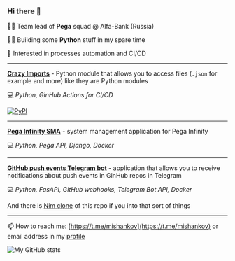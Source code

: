 ### Hi there 👋

👨‍💼 Team lead of **Pega** squad @ Alfa-Bank (Russia)

👨‍💻 Building some **Python** stuff in my spare time

🤔 Interested in processes automation and CI/CD

---

**[Crazy Imports](https://github.com/mishankov/crazy-imports)** - Python module  that allows you to access files (`.json` for example and more) like they are Python modules

💻 *Python, GinHub Actions for CI/CD*

[![PyPI](https://img.shields.io/pypi/v/crazyimports)](https://pypi.org/project/crazyimports/)

---

**[Pega Infinity SMA](https://github.com/mishankov/pega-infinity-sma)** - system management application for Pega Infinity

💻 *Python, Pega API, Django, Docker*

---

**[GitHub push events Telegram bot](https://github.com/mishankov/github-push-events-telegram-bot)** - application that allows you to receive notifications about push events in GinHub repos in Telegram

💻 *Python, FasAPI, GitHub webhooks, Telegram Bot API, Docker*

And there is [Nim clone](https://github.com/mishankov/github-push-events-telegram-bot-nim) of this repo if you into that sort of things

---

📫 How to reach me: [https://t.me/mishankov](https://t.me/mishankov) or email address in my [profile](https://github.com/mishankov)

![My GitHub stats](https://github-readme-stats.vercel.app/api?username=mishankov)

